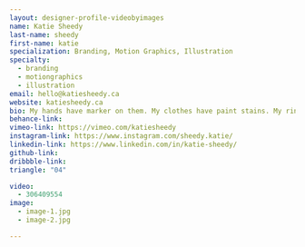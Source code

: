 ```yaml
---
layout: designer-profile-videobyimages
name: Katie Sheedy
last-name: sheedy
first-name: katie
specialization: Branding, Motion Graphics, Illustration
specialty:
  - branding
  - motiongraphics
  - illustration
email: hello@katiesheedy.ca
website: katiesheedy.ca
bio: My hands have marker on them. My clothes have paint stains. My ring finger has a callus from pressing too hard with my pen. Creating and drawing is how I learn about and best communicate with the world. Or maybe sarcasm? Sarcasm is a close second.
behance-link:
vimeo-link: https://vimeo.com/katiesheedy
instagram-link: https://www.instagram.com/sheedy.katie/
linkedin-link: https://www.linkedin.com/in/katie-sheedy/
github-link:
dribbble-link:
triangle: "04"

video:
  - 306409554
image:
  - image-1.jpg
  - image-2.jpg

---
```

